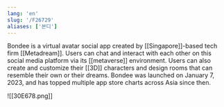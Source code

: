 ```yaml
---
lang: 'en'
slug: '/F26729'
aliases: ['본디']
---
```


Bondee is a virtual avatar social app created by [[Singapore]]-based tech firm [[Metadream]]. Users can chat and interact with each other on this social media platform via its [[metaverse]] environment. Users can also create and customize their [[3D]] characters and design rooms that can resemble their own or their dreams. Bondee was launched on January 7, 2023, and has topped multiple app store charts across Asia since then.

![[30E678.png]]
